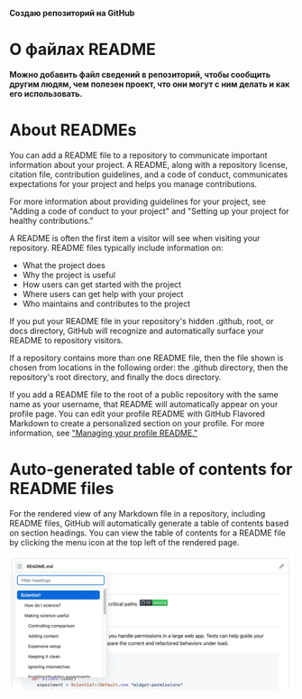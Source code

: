 **Создаю репозиторий на GitHub**

# О файлах README 

**Можно добавить файл сведений в репозиторий, чтобы сообщить другим людям, чем полезен проект, что они могут с ним делать и как его использовать.**

# About READMEs #

You can add a README file to a repository to communicate important information about your project. A README, along with a repository license, citation file, contribution guidelines, and a code of conduct, communicates expectations for your project and helps you manage contributions.

For more information about providing guidelines for your project, see "Adding a code of conduct to your project" and "Setting up your project for healthy contributions."

A README is often the first item a visitor will see when visiting your repository. README files typically include information on:

* What the project does
* Why the project is useful
* How users can get started with the project
* Where users can get help with your project
* Who maintains and contributes to the project

If you put your README file in your repository's hidden .github, root, or docs directory, GitHub will recognize and automatically surface your README to repository visitors.

If a repository contains more than one README file, then the file shown is chosen from locations in the following order: the .github directory, then the repository's root directory, and finally the docs directory.

If you add a README file to the root of a public repository with the same name as your username, that README will automatically appear on your profile page. You can edit your profile README with GitHub Flavored Markdown to create a personalized section on your profile. For more information, see ["Managing your profile README."](https://docs.github.com/en/account-and-profile/setting-up-and-managing-your-github-profile/customizing-your-profile/managing-your-profile-readme)

# Auto-generated table of contents for README files

For the rendered view of any Markdown file in a repository, including README files, GitHub will automatically generate a table of contents based on section headings. You can view the table of contents for a README file by clicking the  menu icon at the top left of the rendered page.

![](readme-automatic-toc.webp)
